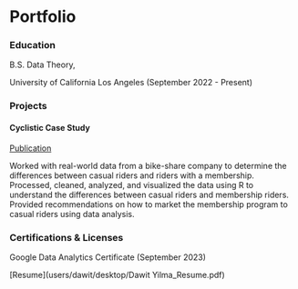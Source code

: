 # Portfolio

### Education
B.S. Data Theory, 

University of California Los Angeles (September 2022 - Present)

### Projects
#### Cyclistic Case Study
[Publication](https://www.kaggle.com/code/dawityilma24/cyclistic-case-study?scriptVersionId=142669598%5C)

Worked with real-world data from a bike-share company to determine the differences between casual riders and riders with a membership. Processed, cleaned, analyzed, and visualized the data using R to understand the differences between casual riders and membership riders. Provided recommendations on how to market the membership program to casual riders using data analysis.

### Certifications & Licenses
Google Data Analytics Certificate (September 2023)

[Resume](users/dawit/desktop/Dawit Yilma_Resume.pdf)
